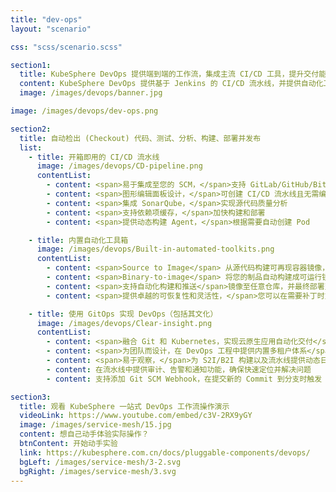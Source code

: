 ```yaml
---
title: "dev-ops"
layout: "scenario"

css: "scss/scenario.scss"

section1:
  title: KubeSphere DevOps 提供端到端的工作流，集成主流 CI/CD 工具，提升交付能力
  content: KubeSphere DevOps 提供基于 Jenkins 的 CI/CD 流水线，并提供自动化工作流，包括 Binary-to-Image (B2I) 和 Source-to-Image (S2I)，帮助不同的组织加快产品上市时间。
  image: /images/devops/banner.jpg

image: /images/devops/dev-ops.png

section2:
  title: 自动检出 (Checkout) 代码、测试、分析、构建、部署并发布
  list:
    - title: 开箱即用的 CI/CD 流水线
      image: /images/devops/CD-pipeline.png
      contentList:
        - content: <span>易于集成至您的 SCM，</span>支持 GitLab/GitHub/BitBucket/SVN
        - content: <span>图形编辑面板设计，</span>可创建 CI/CD 流水线且无需编写 Jenkinsfile
        - content: <span>集成 SonarQube，</span>实现源代码质量分析
        - content: <span>支持依赖项缓存，</span>加快构建和部署
        - content: <span>提供动态构建 Agent，</span>根据需要自动创建 Pod

    - title: 内置自动化工具箱
      image: /images/devops/Built-in-automated-toolkits.png
      contentList:
        - content: <span>Source to Image</span> 从源代码构建可再现容器镜像，无需编写 Dockerfile
        - content: <span>Binary-to-image</span> 将您的制品自动构建成可运行镜像
        - content: <span>支持自动化构建和推送</span>镜像至任意仓库，并最终部署至 Kubernetes
        - content: <span>提供卓越的可恢复性和灵活性，</span>您可以在需要补丁时重新构建并重新运行 S2I/B2I

    - title: 使用 GitOps 实现 DevOps（包括其文化）
      image: /images/devops/Clear-insight.png
      contentList:
        - content: <span>融合 Git 和 Kubernetes，实现云原生应用自动化交付</span>
        - content: <span>为团队而设计，在 DevOps 工程中提供内置多租户体系</span>
        - content: <span>易于观察，</span>为 S2I/B2I 构建以及流水线提供动态日志
        - content: 在流水线中提供审计、告警和通知功能，确保快速定位并解决问题
        - content: 支持添加 Git SCM Webhook，在提交新的 Commit 到分支时触发 Jenkins 构建

section3:
  title: 观看 KubeSphere 一站式 DevOps 工作流操作演示
  videoLink: https://www.youtube.com/embed/c3V-2RX9yGY
  image: /images/service-mesh/15.jpg
  content: 想自己动手体验实际操作？
  btnContent: 开始动手实验
  link: https://kubesphere.com.cn/docs/pluggable-components/devops/
  bgLeft: /images/service-mesh/3-2.svg
  bgRight: /images/service-mesh/3.svg
---
```

